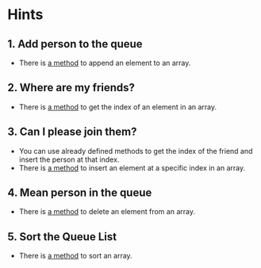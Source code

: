 # Hints

## 1. Add person to the queue

- There is [a method][append] to append an element to an array.

## 2. Where are my friends?

- There is [a method][index] to get the index of an element in an array.

## 3. Can I please join them?

- You can use already defined methods to get the index of the friend and insert the person at that index.
- There is [a method][insert] to insert an element at a specific index in an array.

## 4. Mean person in the queue

- There is [a method][delete] to delete an element from an array.

## 5. Sort the Queue List

- There is [a method][sort] to sort an array.

[append]: https://crystal-lang.org/api/Array.html#%3C%3C%28value%3AT%29%3Aself-instance-method
[index]: https://crystal-lang.org/api/Array.html#index%28object%2Coffset%3AInt%3D0%29-instance-method
[insert]: https://crystal-lang.org/api/Array.html#insert%28index%3AInt%2Cobject%3AT%29%3Aself-instance-method
[delete]: https://crystal-lang.org/api/Array.html#delete%28obj%29%3AT%7CNil-instance-method
[sort]: https://crystal-lang.org/api/Array.html#sort%3AArray%28T%29-instance-method